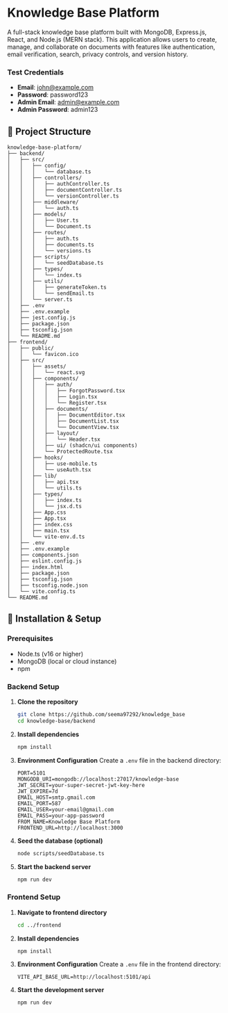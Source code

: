 # Knowledge Base Platform

A full-stack knowledge base platform built with MongoDB, Express.js, React, and Node.js (MERN stack). This application allows users to create, manage, and collaborate on documents with features like authentication, email verification, search, privacy controls, and version history.

### Test Credentials
- **Email**: john@example.com
- **Password**: password123
- **Admin Email**: admin@example.com
- **Admin Password**: admin123

## 📁 Project Structure

```
knowledge-base-platform/
├── backend/
│   ├── src/
│   │   ├── config/
│   │   │   └── database.ts
│   │   ├── controllers/
│   │   │   ├── authController.ts
│   │   │   ├── documentController.ts
│   │   │   └── versionController.ts
│   │   ├── middleware/
│   │   │   └── auth.ts
│   │   ├── models/
│   │   │   ├── User.ts
│   │   │   └── Document.ts
│   │   ├── routes/
│   │   │   ├── auth.ts
│   │   │   ├── documents.ts
│   │   │   └── versions.ts
│   │   ├── scripts/
│   │   │   └── seedDatabase.ts
│   │   ├── types/
│   │   │   └── index.ts
│   │   ├── utils/
│   │   │   ├── generateToken.ts
│   │   │   └── sendEmail.ts
│   │   └── server.ts
│   ├── .env
│   ├── .env.example
│   ├── jest.config.js
│   ├── package.json
│   ├── tsconfig.json
│   └── README.md
├── frontend/
│   ├── public/
│   │   └── favicon.ico
│   ├── src/
│   │   ├── assets/
│   │   │   └── react.svg
│   │   ├── components/
│   │   │   ├── auth/
│   │   │   │   ├── ForgotPassword.tsx
│   │   │   │   ├── Login.tsx
│   │   │   │   └── Register.tsx
│   │   │   ├── documents/
│   │   │   │   ├── DocumentEditor.tsx
│   │   │   │   ├── DocumentList.tsx
│   │   │   │   └── DocumentView.tsx
│   │   │   ├── layout/
│   │   │   │   └── Header.tsx
│   │   │   ├── ui/ (shadcn/ui components)
│   │   │   └── ProtectedRoute.tsx
│   │   ├── hooks/
│   │   │   ├── use-mobile.ts
│   │   │   └── useAuth.tsx
│   │   ├── lib/
│   │   │   ├── api.tsx
│   │   │   └── utils.ts
│   │   ├── types/
│   │   │   ├── index.ts
│   │   │   └── jsx.d.ts
│   │   ├── App.css
│   │   ├── App.tsx
│   │   ├── index.css
│   │   ├── main.tsx
│   │   └── vite-env.d.ts
│   ├── .env
│   ├── .env.example
│   ├── components.json
│   ├── eslint.config.js
│   ├── index.html
│   ├── package.json
│   ├── tsconfig.json
│   ├── tsconfig.node.json
│   └── vite.config.ts
└── README.md
```

## 🚀 Installation & Setup

### Prerequisites
- Node.ts (v16 or higher)
- MongoDB (local or cloud instance)
- npm

### Backend Setup

1. **Clone the repository**
   ```bash
   git clone https://github.com/seema97292/knowledge_base
   cd knowledge-base/backend

2. **Install dependencies**
   ```bash
   npm install
   ```

3. **Environment Configuration**
   Create a `.env` file in the backend directory:
   ```env
   PORT=5101
   MONGODB_URI=mongodb://localhost:27017/knowledge-base
   JWT_SECRET=your-super-secret-jwt-key-here
   JWT_EXPIRE=7d
   EMAIL_HOST=smtp.gmail.com
   EMAIL_PORT=587
   EMAIL_USER=your-email@gmail.com
   EMAIL_PASS=your-app-password
   FROM_NAME=Knowledge Base Platform
   FRONTEND_URL=http://localhost:3000
   ```
4. **Seed the database (optional)**
   ```bash
   node scripts/seedDatabase.ts
   ```

5. **Start the backend server**
   ```bash
   npm run dev
   ```

### Frontend Setup

1. **Navigate to frontend directory**
   ```bash
   cd ../frontend
   ```

2. **Install dependencies**
   ```bash
   npm install
   ```

3. **Environment Configuration**
   Create a `.env` file in the frontend directory:
   ```env
   VITE_API_BASE_URL=http://localhost:5101/api
   ```

4. **Start the development server**
   ```bash
   npm run dev
   ```
